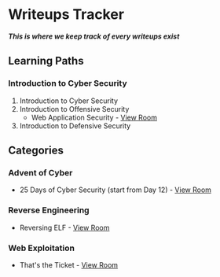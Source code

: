 # Writeups Tracker

***This is where we keep track of every writeups exist***

## Learning Paths

### Introduction to Cyber Security
1. Introduction to Cyber Security
2. Introduction to Offensive Security
   * Web Application Security - [View Room](introwebapplicationsecurity)
3. Introduction to Defensive Security

## Categories

### Advent of Cyber
* 25 Days of Cyber Security (start from Day 12) - [View Room](LearnCyberIn25Days)

### Reverse Engineering
* Reversing ELF - [View Room](reverselfiles)

### Web Exploitation
* That's the Ticket - [View Room](thatstheticket)
